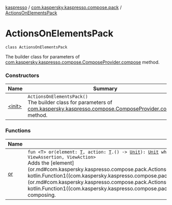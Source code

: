 [kaspresso](../../index.md) / [com.kaspersky.kaspresso.compose.pack](../index.md) / [ActionsOnElementsPack](./index.md)

# ActionsOnElementsPack

`class ActionsOnElementsPack`

The builder class for parameters of [com.kaspersky.kaspresso.compose.ComposeProvider.compose](../../com.kaspersky.kaspresso.compose/-compose-provider/compose.md) method.

### Constructors

| Name | Summary |
|---|---|
| [&lt;init&gt;](-init-.md) | `ActionsOnElementsPack()`<br>The builder class for parameters of [com.kaspersky.kaspresso.compose.ComposeProvider.compose](../../com.kaspersky.kaspresso.compose/-compose-provider/compose.md) method. |

### Functions

| Name | Summary |
|---|---|
| [or](or.md) | `fun <T> or(element: `[`T`](or.md#T)`, action: `[`T`](or.md#T)`.() -> `[`Unit`](https://kotlinlang.org/api/latest/jvm/stdlib/kotlin/-unit/index.html)`): `[`Unit`](https://kotlinlang.org/api/latest/jvm/stdlib/kotlin/-unit/index.html)` where T : BaseActions, T : BaseAssertions, T : Interceptable<ViewInteraction, ViewAssertion, ViewAction>`<br>Adds the [element](or.md#com.kaspersky.kaspresso.compose.pack.ActionsOnElementsPack$or(com.kaspersky.kaspresso.compose.pack.ActionsOnElementsPack.or.T, kotlin.Function1((com.kaspersky.kaspresso.compose.pack.ActionsOnElementsPack.or.T, kotlin.Unit)))/element) of type [T](or.md#T) and the [action](or.md#com.kaspersky.kaspresso.compose.pack.ActionsOnElementsPack$or(com.kaspersky.kaspresso.compose.pack.ActionsOnElementsPack.or.T, kotlin.Function1((com.kaspersky.kaspresso.compose.pack.ActionsOnElementsPack.or.T, kotlin.Unit)))/action) to [elements](#) and [actions](#) for future composing. |
